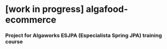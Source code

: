 # [work in progress] algafood-ecommerce

### Project for Algaworks ESJPA (Especialista Spring JPA) training course

